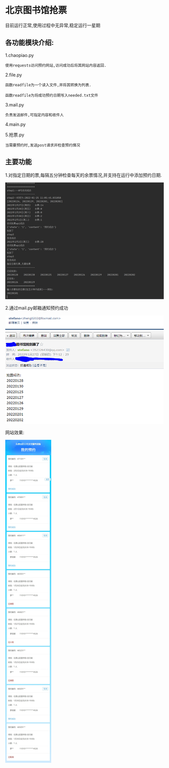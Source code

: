 ##
# 北京图书馆抢票 
目前运行正常,使用过程中无异常,稳定运行一星期
##
## 各功能模块介绍:

  1.chaopiao.py 

    使用requests访问预约网站,访问成功后将其网站内容返回.

  2.file.py 

    函数readfile为一个读入文件,并将其转换为列表.

    函数readfile为将成功预约日期写入needed.txt文件
    
  3.mail.py
  
    负责发送邮件,可指定内容和收件人
    
  4.main.py
 
  5.抢票.py
  
    当需要预约时,发送post请求并检查预约情况
    

##
## 主要功能

1.对指定日期的票,每隔五分钟检查每天的余票情况,并支持在运行中添加预约日期.

<img src=picture/运行截图.png>

2.通过mail.py邮箱通知预约成功

<img src=picture/邮箱发送.PNG>

网站效果:

<img src=picture/预约效果2.jpeg>

